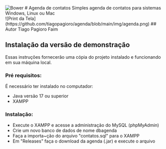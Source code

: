<img alt="Bower" src="https://img.shields.io/bower/l/MI">
# Agenda de contatos
Simples agenda de contatos para sistemas Windows, Linux ou Mac
<br />
![Print da Tela](https://github.com/tiagopagioro/agenda/blob/main/img/agenda.png)
## Autor
Tiago Pagioro Faim

## Instalação da versão de demonstração
Essas instruções fornecerão uma cópia do projeto instalado e funcionando em sua máquina local.
### Pré requisitos:
É necessário ter instalado no computador:
* Java versão 17 ou superior
* XAMPP
### Instalação:
* Execute o XAMPP e acesse a administração do MySQL (phpMyAdmin)
* Crie um novo banco de dados de nome dbagenda
* Faça a importa~ção do arquivo "contatos.sql" para o XAMPP
* Em "Releases" faça o download da agenda (.jar) e execute o arquivo
